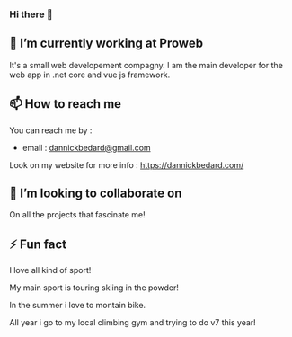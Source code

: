 ### Hi there 👋

## 🔭 I’m currently working at Proweb
It's a small web developement compagny. I am the main developer for the web app in .net core and vue js framework.

## 📫 How to reach me
You can reach me by :

- email : dannickbedard@gmail.com

Look on my website for more info : https://dannickbedard.com/

## 👯 I’m looking to collaborate on
On all the projects that fascinate me!

## ⚡ Fun fact
I love all kind of sport! 

My main sport is touring skiing in the powder!

In the summer i love to montain bike.

All year i go to my local climbing gym and trying to do v7 this year!


<!--
**DannickBedard/DannickBedard** is a ✨ _special_ ✨ repository because its `README.md` (this file) appears on your GitHub profile.

Here are some ideas to get you started:

- 🔭 I’m currently working on ...
- 🌱 I’m currently learning ...
- 👯 I’m looking to collaborate on ...
- 🤔 I’m looking for help with ...
- 💬 Ask me about ...
- 📫 How to reach me: ...
- 😄 Pronouns: ...
- ⚡ Fun fact: ...
-->
